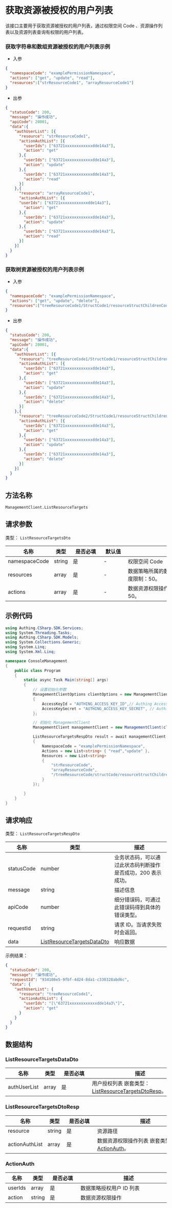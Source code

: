 # 获取资源被授权的用户列表

<!--
  警告⚠️：
  不要直接修改该文档，
  https://github.com/Authing/authing-docs-factory
  使用该项目进行生成
-->

<LastUpdated />

该接口主要用于获取资源被授权的用户列表，通过权限空间 Code 、资源操作列表以及资源列表查询有权限的用户列表。

### 获取字符串和数组资源被授权的用户列表示例

- 入参
  
```json
{
  "namespaceCode": "examplePermissionNamespace",
  "actions": ["get", "update", "read"],
  "resources":["strResourceCode1", "arrayResourceCode1"]
}
```

- 出参
  
```json
{
  "statusCode": 200,
  "message": "操作成功",
  "apiCode": 20001,
  "data":{
    "authUserList": [{
      "resource": "strResourceCode1",
      "actionAuthList": [{
        "userIds": ["63721xxxxxxxxxxxxdde14a3"],
        "action": "get"
      },{
        "userIds": ["63721xxxxxxxxxxxxdde14a3"],
        "action": "update"
      },{
        "userIds": ["63721xxxxxxxxxxxxdde14a3"],
        "action": "read"
      }]  
    },{
      "resource": "arrayResourceCode1",
      "actionAuthList": [{
      "userIds": ["63721xxxxxxxxxxxxdde14a3"],
        "action": "get"
      },{
        "userIds": ["63721xxxxxxxxxxxxdde14a3"],
        "action": "update"
      },{
        "userIds": ["63721xxxxxxxxxxxxdde14a3"],
        "action": "read"
      }] 
    }]
  }
}
```

### 获取树资源被授权的用户列表示例

- 入参
  
```json
{
  "namespaceCode": "examplePermissionNamespace",
  "actions": ["get", "update", "delete"],
  "resources":["treeResourceCode1/StructCode1/resourceStructChildrenCode1", "treeResourceCode2/StructCode1/resourceStructChildrenCode1"]
}
```

- 出参
  
```json
{
  "statusCode": 200,
  "message": "操作成功",
  "apiCode": 20001,
  "data":{
    "authUserList": [{
      "resource": "treeResourceCode1/StructCode1/resourceStructChildrenCode1",
      "actionAuthList": [{
        "userIds": ["63721xxxxxxxxxxxxdde14a3"],
        "action": "get"
      },{
        "userIds": ["63721xxxxxxxxxxxxdde14a3"],
        "action": "update"
      },{
        "userIds": ["63721xxxxxxxxxxxxdde14a3"],
        "action": "delete"
      }]  
    },{
      "resource": "treeResourceCode2/StructCode1/resourceStructChildrenCode1",
      "actionAuthList": [{
        "userIds": ["63721xxxxxxxxxxxxdde14a3"],
        "action": "get"
      },{
        "userIds": ["63721xxxxxxxxxxxxdde14a3"],
        "action": "update"
      },{
        "userIds": ["63721xxxxxxxxxxxxdde14a3"],
        "action": "delete"
      }] 
    }]
  }
}
```


## 方法名称

`ManagementClient.ListResourceTargets`

## 请求参数

类型： `ListResourceTargetsDto`

| 名称            | 类型     | <div style="width:80px">是否必填</div> | <div style="width:60px">默认值</div> | <div style="width:300px">描述</div> | <div style="width:200px">示例值</div> |
|---------------|--------|------------------------------------|-----------------------------------|-----------------------------------|------------------------------------|
| namespaceCode | string | 是                                  | -                                 | 权限空间 Code                         | `examplePermissionNamespace`       |
| resources     | array  | 是                                  | -                                 | 数据策略所属的数据资源路径列表 数组长度限制：50。        | `["treeResourceCode1"]`            |
| actions       | array  | 是                                  | -                                 | 数据资源权限操作列表 数组长度限制：50。             | `["get"]`                          |




## 示例代码

```csharp
using Authing.CSharp.SDK.Services;
using System.Threading.Tasks;
using Authing.CSharp.SDK.Models;
using System.Collections.Generic;
using System.Linq;
using System.Xml.Linq;

namespace ConsoleManagement
{
    public class Program
    {
        static async Task Main(string[] args)
        {
            // 设置初始化参数
            ManagementClientOptions clientOptions = new ManagementClientOptions
            {
                AccessKeyId = "AUTHING_ACCESS_KEY_ID",// Authing Access Key ID
                AccessKeySecret = "AUTHING_ACCESS_KEY_SECRET", // Authing Access Key Secret
            };

            // 初始化 ManagementClient
            ManagementClient managementClient = new ManagementClient(clientOptions);

            ListResourceTargetsRespDto result = await managementClient.ListResourceTargets(new ListResourceTargetsDto
            {
                NamespaceCode = "examplePermissionNamespace",
                Actions = new List<string> { "read","update" },
                Resources = new List<string> 
                {
                    "strResourceCode",
                    "arrayResourceCode",
                    "/treeResourceCode/structCode/resourceStructChildrenCode2"
                }
            });

        }
    }
}

```




## 请求响应

类型： `ListResourceTargetsRespDto`

| 名称         | 类型                                                                   | 描述                               |
|------------|----------------------------------------------------------------------|----------------------------------|
| statusCode | number                                                               | 业务状态码，可以通过此状态码判断操作是否成功，200 表示成功。 |
| message    | string                                                               | 描述信息                             |
| apiCode    | number                                                               | 细分错误码，可通过此错误码得到具体的错误类型。          |
| requestId  | string                                                               | 请求 ID。当请求失败时会返回。                 |
| data       | <a href="#ListResourceTargetsDataDto">ListResourceTargetsDataDto</a> | 响应数据                             |



示例结果：

```json
{
  "statusCode": 200,
  "message": "操作成功",
  "requestId": "934108e5-9fbf-4d24-8da1-c330328abd6c",
  "data": {
    "authUserList": {
      "resource": "treeResourceCode1",
      "actionAuthList": {
        "userIds": "[\"63721xxxxxxxxxxxxdde14a3\"]",
        "action": "get"
      }
    }
  }
}
```

## 数据结构


### <a id="ListResourceTargetsDataDto"></a> ListResourceTargetsDataDto

| 名称           | 类型    | <div style="width:80px">是否必填</div> | <div style="width:300px">描述</div>                                                 | <div style="width:200px">示例值</div> |
|--------------|-------|------------------------------------|-----------------------------------------------------------------------------------|------------------------------------|
| authUserList | array | 是                                  | 用户授权列表 嵌套类型：<a href="#ListResourceTargetsDtoResp">ListResourceTargetsDtoResp</a>。 |                                    |


### <a id="ListResourceTargetsDtoResp"></a> ListResourceTargetsDtoResp

| 名称             | 类型     | <div style="width:80px">是否必填</div> | <div style="width:300px">描述</div>                     | <div style="width:200px">示例值</div> |
|----------------|--------|------------------------------------|-------------------------------------------------------|------------------------------------|
| resource       | string | 是                                  | 资源路径                                                  | `treeResourceCode1`                |
| actionAuthList | array  | 是                                  | 数据资源权限操作列表 嵌套类型：<a href="#ActionAuth">ActionAuth</a>。 |                                    |


### <a id="ActionAuth"></a> ActionAuth

| 名称      | 类型     | <div style="width:80px">是否必填</div> | <div style="width:300px">描述</div> | <div style="width:200px">示例值</div> |
|---------|--------|------------------------------------|-----------------------------------|------------------------------------|
| userIds | array  | 是                                  | 数据策略授权用户 ID 列表                    | `["63721xxxxxxxxxxxxdde14a3"]`     |
| action  | string | 是                                  | 数据资源权限操作                          | `get`                              |

